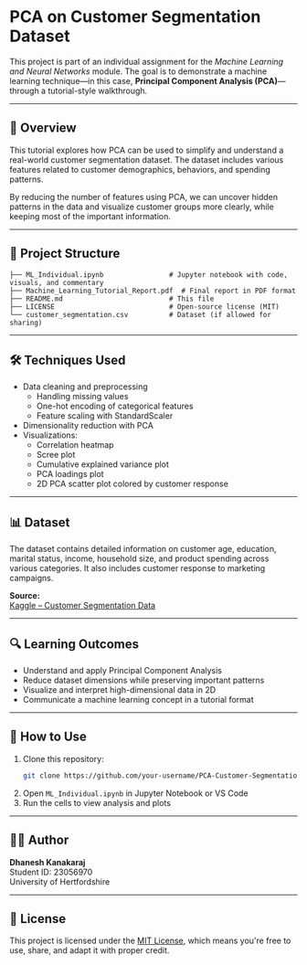 # PCA on Customer Segmentation Dataset

This project is part of an individual assignment for the *Machine Learning and Neural Networks* module. The goal is to demonstrate a machine learning technique—in this case, **Principal Component Analysis (PCA)**—through a tutorial-style walkthrough.

---

## 📘 Overview

This tutorial explores how PCA can be used to simplify and understand a real-world customer segmentation dataset. The dataset includes various features related to customer demographics, behaviors, and spending patterns.

By reducing the number of features using PCA, we can uncover hidden patterns in the data and visualize customer groups more clearly, while keeping most of the important information.

---

## 📂 Project Structure

```
├── ML_Individual.ipynb                # Jupyter notebook with code, visuals, and commentary
├── Machine_Learning_Tutorial_Report.pdf  # Final report in PDF format
├── README.md                          # This file
├── LICENSE                            # Open-source license (MIT)
└── customer_segmentation.csv          # Dataset (if allowed for sharing)
```

---

## 🛠️ Techniques Used

- Data cleaning and preprocessing
  - Handling missing values
  - One-hot encoding of categorical features
  - Feature scaling with StandardScaler
- Dimensionality reduction with PCA
- Visualizations:
  - Correlation heatmap
  - Scree plot
  - Cumulative explained variance plot
  - PCA loadings plot
  - 2D PCA scatter plot colored by customer response

---

## 📊 Dataset

The dataset contains detailed information on customer age, education, marital status, income, household size, and product spending across various categories. It also includes customer response to marketing campaigns.

**Source:**  
[Kaggle – Customer Segmentation Data](https://www.kaggle.com/datasets/vishakhdapat/customer-segmentation-clustering/data)

---

## 🔍 Learning Outcomes

- Understand and apply Principal Component Analysis
- Reduce dataset dimensions while preserving important patterns
- Visualize and interpret high-dimensional data in 2D
- Communicate a machine learning concept in a tutorial format

---

## 🚀 How to Use

1. Clone this repository:
   ```bash
   git clone https://github.com/your-username/PCA-Customer-Segmentation.git
   ```
2. Open `ML_Individual.ipynb` in Jupyter Notebook or VS Code
3. Run the cells to view analysis and plots

---

## 🧑‍🎓 Author

**Dhanesh Kanakaraj**  
Student ID: 23056970  
University of Hertfordshire

---

## 📄 License

This project is licensed under the [MIT License](LICENSE), which means you're free to use, share, and adapt it with proper credit.
